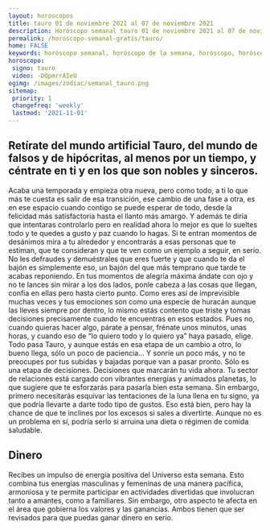 ```yaml
---
layout: horoscopos
title: tauro 01 de noviembre 2021 al 07 de noviembre 2021 
description: Horóscopo semanal tauro 01 de noviembre 2021 al 07 de noviembre 2021. Retírate del mundo artificial Tauro, del mundo de falsos y de hipócritas, al menos por un tiempo, y céntrate en ti y en los que son nobles y sinceros. 
permalink: /horoscopo-semanal-gratis/tauro/
home: FALSE
keywords: horóscopo semanal, horóscopo de la semana, horóscopo, horóscopo gratis,horóscopos, horóscopo esperanza gracia, horoscopos tauro la semana, horóscopos gratis, Tarot, Astrologia, Zodíaco, tauro, horoscopo gratis, semanal
horoscopo:
 signo: tauro
 video: -DQpmrrAIeU
ogimg: /images/zodiac/semanal_tauro.png
sitemap:
 priority: 1
 changefreq: 'weekly'
 lastmod: '2021-11-01'
---
```




## Retírate del mundo artificial Tauro, del mundo de falsos y de hipócritas, al menos por un tiempo, y céntrate en ti y en los que son nobles y sinceros. 

Acaba una temporada y empieza otra nueva, pero como todo, a ti lo que más te cuesta es salir de esa transición, ese cambio de una fase a otra, es en ese espacio cuando contigo se puede esperar de todo, desde la felicidad más satisfactoria hasta el llanto más amargo. Y además te diría que intentaras controlarlo pero en realidad ahora lo mejor es que lo sueltes todo y te quedes a gusto y paz cuando lo hagas. Si te entran momentos de desánimos mira a tu alrededor y encontrarás a esas personas que te estiman, que te consideran y que te ven como un ejemplo a seguir, en serio. No les defraudes y demuéstrales que eres fuerte y que cuando te da el bajón es simplemente eso, un bajón del que más temprano que tarde te acabas reponiendo. En tus momentos de alegría máxima ándate con ojo y no te lances sin mirar a los dos lados, ponle cabeza a las cosas que llegan, confía en ellas pero hasta cierto punto. Como eres así de imprevisible muchas veces y tus emociones son como una especie de huracán aunque las lleves siempre por dentro, lo mismo estás contento que triste y tomas decisiones precisamente cuando te encuentras en esos estados. Pues no, cuando quieras hacer algo, párate a pensar, frénate unos minutos, unas horas, y cuando eso de “lo quiero todo y lo quiero ya” haya pasado, elige. Todo pasa Tauro, y aunque estás en esa etapa de un cambio a otro, lo bueno llega, sólo un poco de paciencia… Y sonríe un poco más, y no te preocupes por tus subidas y bajadas porque van a pasar pronto. Sólo es una etapa de decisiones. Decisiones que marcarán tu vida ahora.
Tu sector de relaciones está cargado con vibrantes energías y animados planetas, lo que sugiere que te esforzarás para pasarla bien esta semana. Sin embargo, primero necesitarás esquivar las tentaciones de la luna llena en tu signo, ya que podría llevarte a darte todo tipo de gustos. Eso está bien, pero hay la chance de que te inclines por los excesos si sales a divertirte. Aunque no es un problema en sí, podría serlo si arruina una dieta o régimen de comida saludable.

## Dinero

Recibes un impulso de energía positiva del Universo esta semana. Esto combina tus energías masculinas y femeninas de una manera pacífica, armoniosa y te permite participar en actividades divertidas que involucran tanto a amantes, como a familiares. Sin embargo, otro aspecto te afecta en el área que gobierna los valores y las ganancias. Ambos tienen que ser revisados para que puedas ganar dinero en serio.